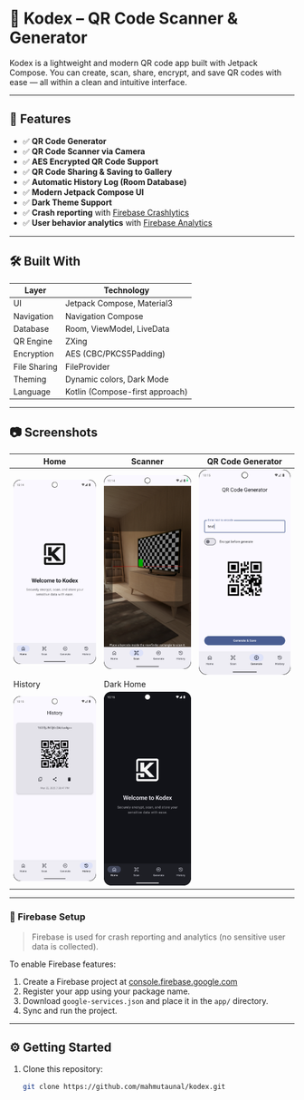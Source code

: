# 📱 Kodex – QR Code Scanner & Generator

Kodex is a lightweight and modern QR code app built with Jetpack Compose. You can create, scan, share, encrypt, and save QR codes with ease — all within a clean and intuitive interface.

---

## 🚀 Features

- ✅ **QR Code Generator**
- ✅ **QR Code Scanner via Camera**
- ✅ **AES Encrypted QR Code Support**
- ✅ **QR Code Sharing & Saving to Gallery**
- ✅ **Automatic History Log (Room Database)**
- ✅ **Modern Jetpack Compose UI**
- ✅ **Dark Theme Support**
- ✅ **Crash reporting** with [Firebase Crashlytics](https://firebase.google.com/docs/crashlytics)
- ✅ **User behavior analytics** with [Firebase Analytics](https://firebase.google.com/docs/analytics)

---

## 🛠 Built With

| Layer       | Technology                      |
|-------------|----------------------------------|
| UI          | Jetpack Compose, Material3       |
| Navigation  | Navigation Compose               |
| Database    | Room, ViewModel, LiveData        |
| QR Engine   | ZXing                            |
| Encryption  | AES (CBC/PKCS5Padding)           |
| File Sharing| FileProvider                     |
| Theming     | Dynamic colors, Dark Mode        |
| Language    | Kotlin (Compose-first approach)  |

---

## 📷 Screenshots

| Home | Scanner | QR Code Generator |
|------|---------|-------------------|
| ![](assets/home_screen.png) | ![](assets/scanner_screen.png) | ![](assets/generator_screen.png) |
| History | Dark Home |
| ![](assets/history_screen.png) | ![](assets/dark_home_screen.png) |

---

### 🔧 Firebase Setup

> Firebase is used for crash reporting and analytics (no sensitive user data is collected).

To enable Firebase features:
1. Create a Firebase project at [console.firebase.google.com](https://console.firebase.google.com)
2. Register your app using your package name.
3. Download `google-services.json` and place it in the `app/` directory.
4. Sync and run the project.

---

## ⚙️ Getting Started

1. Clone this repository:
   ```bash
   git clone https://github.com/mahmutaunal/kodex.git
